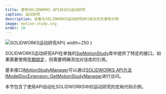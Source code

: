```yaml
---
title: 使用SOLIDWORKS API自动化运动研究
caption: 运动研究
description: 收集与SOLIDWORKS运动研究API相关的文章和示例
image: motion-study.svg
order: 10
---
```

![SOLIDWORKS运动研究API](motion-study.svg){ width=250 }

SOLIDWORKS运动研究API在单独的[SwMotionStudy](https://help.solidworks.com/2018/english/api/swmotionstudyapi/SolidWorks.Interop.swmotionstudy~SolidWorks.Interop.swmotionstudy_namespace.html)库中提供了特定的接口。如果需要使用[早期绑定](/visual-basic/variables/declaration#early-binding-and-late-binding)，则需要明确添加对该库的引用。

基本接口[IMotionStudyManager](https://help.solidworks.com/2018/english/api/swmotionstudyapi/SolidWorks.Interop.swmotionstudy~SolidWorks.Interop.swmotionstudy.IMotionStudyManager.html)可以通过[SOLIDWORKS API方法IModelDocExtension::GetMotionStudyManager](https://help.solidworks.com/2018/english/api/sldworksapi/SOLIDWORKS.Interop.sldworks~SOLIDWORKS.Interop.sldworks.IModelDocExtension~GetMotionStudyManager.html)进行访问。

本节包含了使用API自动化SOLIDWORKS中的运动研究的宏和代码示例。